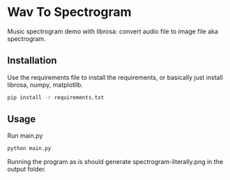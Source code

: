 # Wav To Spectrogram

Music spectrogram demo with librosa: convert audio file to image file aka spectrogram.

## Installation

Use the requirements file to install the requirements, or basically just install librosa, numpy, matplotlib.

```bash
pip install -r requirements.txt
```

## Usage

Run main.py

```bash
python main.py
```

Running the program as is should generate spectrogram-literally.png in the output folder.